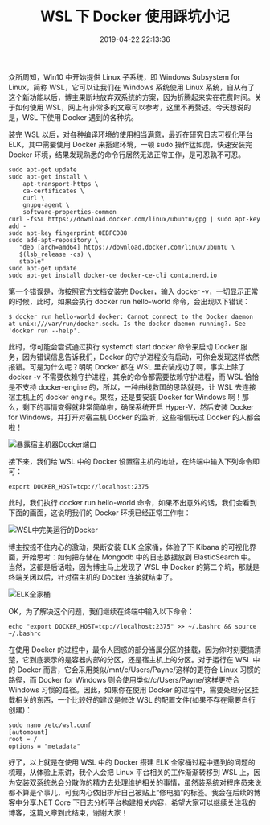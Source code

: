 ﻿---
abbrlink: 4159187524
categories:
- 编程语言
date: 2019-04-22 22:13:36
description: Win10的Linux子系统(WSL)让在Windows系统中使用Linux成为可能，避免了双系统的麻烦。探讨在WSL中使用Docker时遇到的问题，包括无法连接Docker守护进程、需要安装Docker
  for Windows、设置DOCKER_HOST地址、解决终端关闭后连接中断等。提到分区挂载的区别，WSL中路径更符合Linux习惯，而Docker for
  Windows则更符合Windows习惯。建议修改WSL配置文件以处理分区挂载相关问题。总结体验，逐渐将Linux工作迁移到WSL上，避免双系统维护带来的分散精力。未来将分享.NET
  Core下的日志分析平台构建内容。
slug: 4159187524
tags:
- WSL
- Docker
- Linux
title: WSL 下 Docker 使用踩坑小记
---

众所周知，Win10 中开始提供 Linux 子系统，即 Windows Subsystem for Linux，简称 WSL，它可以让我们在 Windows 系统使用 Linux 系统，自从有了这个新功能以后，博主果断地放弃双系统的方案，因为折腾起来实在花费时间。关于如何使用 WSL，网上有非常多的文章可以参考，这里不再赘述。今天想说的是，WSL 下使用 Docker 遇到的各种坑。

装完 WSL 以后，对各种编译环境的使用相当满意，最近在研究日志可视化平台 ELK，其中需要使用 Docker 来搭建环境，一顿 sudo 操作猛如虎，快速安装完 Docker 环境，结果发现熟悉的命令行居然无法正常工作，是可忍孰不可忍。
```Shell
sudo apt-get update
sudo apt-get install \
    apt-transport-https \
    ca-certificates \
    curl \
    gnupg-agent \
    software-properties-common
curl -fsSL https://download.docker.com/linux/ubuntu/gpg | sudo apt-key add -
sudo apt-key fingerprint 0EBFCD88
sudo add-apt-repository \
   "deb [arch=amd64] https://download.docker.com/linux/ubuntu \
   $(lsb_release -cs) \
   stable"
sudo apt-get update
sudo apt-get install docker-ce docker-ce-cli containerd.io
```
第一个错误是，你按照官方文档安装完 Docker，输入 docker -v，一切显示正常的时候，此时，如果会执行 docker run hello-world 命令，会出现以下错误：
```Shell
$ docker run hello-world docker: Cannot connect to the Docker daemon at unix:///var/run/docker.sock. Is the docker daemon running?. See 'docker run --help'.
```
此时，你可能会尝试通过执行 systemctl start docker 命令来启动 Docker 服务，因为错误信息告诉我们，Docker 的守护进程没有启动，可你会发现这样依然报错。可是为什么呢？明明 Docker 都在 WSL 里安装成功了啊，事实上除了 docker -v 不需要依赖守护进程，其余的命令都需要依赖守护进程，而 WSL 恰恰是不支持 docker-engine 的，所以，一种曲线救国的思路就是，让 WSL 去连接宿主机上的 docker engine。果然，还是要安装 Docker for Windows 啊！那么，剩下的事情变得就非常简单啦，确保系统开启 Hyper-V，然后安装 Docker for Windows，并打开对宿主机 Docker 的监听，这些相信玩过 Docker 的人都会啦！

![暴露宿主机器Docker端口](https://ww1.sinaimg.cn/large/4c36074fly1g2oho3u2jcj20m80f8757.jpg)

接下来，我们给 WSL 中的 Docker 设置宿主机的地址，在终端中输入下列命令即可：
```Shell
export DOCKER_HOST=tcp://localhost:2375
```
此时，我们执行 docker run hello-world 命令，如果不出意外的话，我们会看到下面的画面，这说明我们的 Docker 环境已经正常工作啦：

![WSL中完美运行的Docker](https://ww1.sinaimg.cn/large/4c36074fly1g2ohrctulqj20m80bomy1.jpg)

博主按捺不住内心的激动，果断安装 ELK 全家桶，体验了下 Kibana 的可视化界面，开始思考：如何把存储在 Mongodb 中的日志数据放到 ElasticSearch 中。当然，这都是后话啦，因为博主马上发现了 WSL 中 Docker 的第二个坑，那就是终端关闭以后，针对宿主机的 Docker 连接就结束了。

![ELK全家桶](https://ww1.sinaimg.cn/large/4c36074fly1g2oht8m7jnj20m80badgj.jpg)

OK，为了解决这个问题，我们继续在终端中输入以下命令：
```Shell
echo "export DOCKER_HOST=tcp://localhost:2375" >> ~/.bashrc && source ~/.bashrc
```
在使用 Docker 的过程中，最令人困惑的部分当属分区的挂载，因为你时刻要搞清楚，它到底表示的是容器内部的分区，还是宿主机上的分区。对于运行在 WSL 中的 Docker 而言，它会采用类似/mnt/c/Users/Payne/<Your-App>这样的更符合 Linux 习惯的路径，而 Docker for Windows 则会使用类似/c/Users/Payne/<Your-App>这样更符合 Windows 习惯的路径。因此，如果你在使用 Docker 的过程中，需要处理分区挂载相关的东西，一个比较好的建议是修改 WSL 的配置文件(如果不存在需要自行创建)：
```Shell
sudo nano /etc/wsl.conf
[automount]
root = /
options = "metadata"
```
好了，以上就是在使用 WSL 中的 Docker 搭建 ELK 全家桶过程中遇到的问题的梳理，从体验上来讲，我个人会把 Linux 平台相关的工作渐渐转移到 WSL 上，因为安装双系统总会分散你的精力去处理维护相关的事情，虽然装系统对程序员来说都不算是个事儿，可我内心依旧排斥自己被贴上“修电脑”的标签。我会在后续的博客中分享.NET Core 下日志分析平台构建相关内容，希望大家可以继续关注我的博客，这篇文章到此结束，谢谢大家！